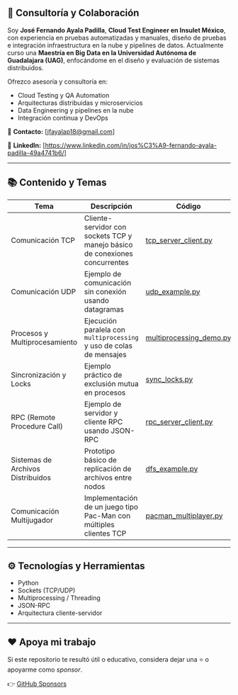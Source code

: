 ## 💼 Consultoría y Colaboración

Soy **José Fernando Ayala Padilla**, **Cloud Test Engineer en Insulet México**, con experiencia en pruebas automatizadas y manuales, diseño de pruebas e integración infraestructura en la nube y pipelines de datos.
Actualmente curso una **Maestría en Big Data en la Universidad Autónoma de Guadalajara (UAG)**, enfocándome en el diseño y evaluación de sistemas distribuidos.

Ofrezco asesoría y consultoría en:

- Cloud Testing y QA Automation
- Arquitecturas distribuidas y microservicios
- Data Engineering y pipelines en la nube
- Integración continua y DevOps

📧 **Contacto:** [jfayalap18@gmail.com]

🔗 **LinkedIn:** [https://www.linkedin.com/in/jos%C3%A9-fernando-ayala-padilla-49a4741b6/]

---


## 📚 Contenido y Temas

| Tema | Descripción | Código |
|------|--------------|--------|
| Comunicación TCP | Cliente-servidor con sockets TCP y manejo básico de conexiones concurrentes | [tcp_server_client.py](./tcp_server_client.py) |
| Comunicación UDP | Ejemplo de comunicación sin conexión usando datagramas | [udp_example.py](./udp_example.py) |
| Procesos y Multiprocesamiento | Ejecución paralela con `multiprocessing` y uso de colas de mensajes | [multiprocessing_demo.py](./multiprocessing_demo.py) |
| Sincronización y Locks | Ejemplo práctico de exclusión mutua en procesos | [sync_locks.py](./sync_locks.py) |
| RPC (Remote Procedure Call) | Ejemplo de servidor y cliente RPC usando JSON-RPC | [rpc_server_client.py](./rpc_server_client.py) |
| Sistemas de Archivos Distribuidos | Prototipo básico de replicación de archivos entre nodos | [dfs_example.py](./dfs_example.py) |
| Comunicación Multijugador | Implementación de un juego tipo Pac-Man con múltiples clientes TCP | [pacman_multiplayer.py](./pacman_multiplayer.py) |



---

## ⚙️ Tecnologías y Herramientas

- Python 
- Sockets (TCP/UDP)
- Multiprocessing / Threading
- JSON-RPC
- Arquitectura cliente-servidor


---


## ❤️ Apoya mi trabajo

Si este repositorio te resultó útil o educativo, considera dejar una ⭐ o apoyarme como *sponsor*.

👉 [GitHub Sponsors](https://github.com/sponsors/jfayalapadilla)
